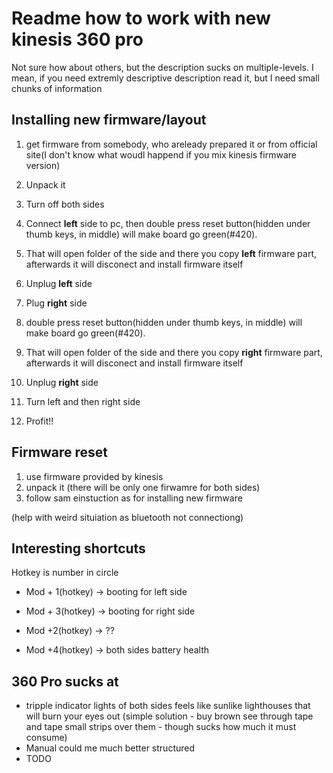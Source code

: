 # Readme how to work with new kinesis 360 pro
Not sure how about others, but the description sucks on multiple-levels.
I mean, if you need extremly descriptive description read it, but I need small chunks of information


## Installing new firmware/layout

1. get firmware from somebody, who areleady prepared it or from official site(I don't know
what woudl happend if you mix kinesis firmware version)
2. Unpack it
3. Turn off both sides
4. Connect **left** side to pc, then double press reset button(hidden under thumb keys, in middle) will make
board go green(#420).
5. That will open folder of the side and there you copy **left** firmware part, afterwards it will disconect and install firmware itself
6. Unplug **left** side

7. Plug **right** side
8. double press reset button(hidden under thumb keys, in middle) will make
board go green(#420).
9. That will open folder of the side and there you copy **right** firmware part, afterwards it will disconect and install firmware itself
10. Unplug **right** side
11. Turn left and then right side
12. Profit!!


## Firmware reset

1. use firmware provided by kinesis
2. unpack it (there will be only one firwamre for both sides)
3. follow sam einstuction as for installing new firmware

(help with weird situiation as bluetooth not connectiong)


## Interesting shortcuts
Hotkey is number in circle
* Mod + 1(hotkey) -> booting for left side
* Mod + 3(hotkey) -> booting for right side

* Mod +2(hotkey) -> ??
* Mod +4(hotkey) -> both sides battery health


## 360 Pro sucks at
* tripple indicator lights of both sides feels like sunlike lighthouses that will burn your eyes out (simple solution - buy brown see through tape and tape small strips over them - though sucks how much it must consume)
* Manual could me much better structured
* TODO

